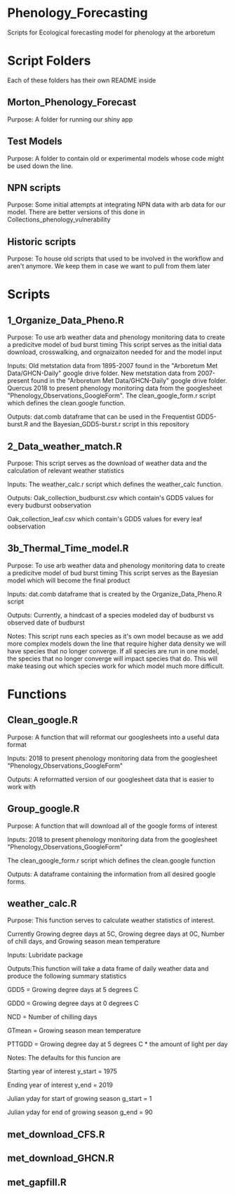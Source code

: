 # Phenology_Forecasting
Scripts for Ecological forecasting model for phenology at the arboretum

# Script Folders

Each of these folders has their own README inside

## Morton_Phenology_Forecast

Purpose: A folder for running our shiny app

## Test Models

Purpose: A folder to contain old or experimental models whose code might be used down the line.

## NPN scripts

Purpose: Some initial attempts at integrating NPN data with arb data for our model. There are better versions of this done in Collections_phenology_vulnerability

## Historic scripts

Purpose: To house old scripts that used to be involved in the workflow and aren't anymore. We keep them in case we want to pull from them later

# Scripts

## 1_Organize_Data_Pheno.R 

Purpose: To use arb weather data and phenology monitoring data to create a predicitve model of bud burst timing
         This script serves as the initial data download, crosswalking, and orgnaizaiton needed for and the model input
         
Inputs: Old metstation data from 1895-2007 found in the "Arboretum Met Data/GHCN-Daily" google drive folder.
        New metstation data from 2007-present found in the "Arboretum Met Data/GHCN-Daily" google drive folder.
        Quercus 2018 to present phenology monitoring data from the googlesheet "Phenology_Observations_GoogleForm". 
        The clean_google_form.r script which defines the clean.google function.
        
Outputs: dat.comb dataframe that can be used in the Frequentist GDD5-burst.R and the Bayesian_GDD5-burst.r script in this repository

## 2_Data_weather_match.R

Purpose: This script serves as the download of weather data and the calculation of relevant weather statistics
         
Inputs: The weather_calc.r script which defines the weather_calc function.
        
Outputs: Oak_collection_budburst.csv which contain's GDD5 values for every budburst oobservation

Oak_collection_leaf.csv which contain's GDD5 values for every leaf oobservation

## 3b_Thermal_Time_model.R

Purpose: To use arb weather data and phenology monitoring data to create a predicitve model of bud burst timing
         This script serves as the Bayesian model which will become the final product
         
Inputs: dat.comb dataframe that is created by the Organize_Data_Pheno.R script

Outputs: Currently, a hindcast of a species modeled day of budburst vs observed date of budburst

Notes: This script runs each species as it's own model because as we add more complex models down the line that require higher data density we will have species that no longer converge. If all species are run in one model, the species that no longer converge will impact species that do. This will make teasing out which species work for which model much more difficult.

# Functions

## Clean_google.R

Purpose: A function that will reformat our googlesheets into a useful data format

Inputs: 2018 to present phenology monitoring data from the googlesheet "Phenology_Observations_GoogleForm" 
            
Outputs: A reformatted version of our googlesheet data that is easier to work with

## Group_google.R

Purpose: A function that will download all of the google forms of interest

Inputs: 2018 to present phenology monitoring data from the googlesheet "Phenology_Observations_GoogleForm" 

The clean_google_form.r script which defines the clean.google function
        
Outputs: A dataframe containing the information from all desired google forms.

## weather_calc.R

Purpose: This function serves to calculate weather statistics of interest. 

Currently Growing degree days at 5C, Growing degree days at 0C, Number of chill days, and Growing season mean temperature
         
Inputs: Lubridate package

Outputs:This function will take a data frame of daily weather data and produce the following summary statistics

GDD5 = Growing degree days at 5 degrees C 

GDD0 = Growing degree days at 0 degrees C

NCD = Number of chilling days 

GTmean = Growing season mean temperature

PTTGDD = Growing degree day at 5 degrees C * the amount of light per day
  
Notes: The defaults for this funcion are

Starting year of interest                       y_start = 1975

Ending year of interest                         y_end = 2019

Julian yday for start of growing season         g_start = 1

Julian yday for end of growing season           g_end = 90

## met_download_CFS.R

## met_download_GHCN.R

## met_gapfill.R
